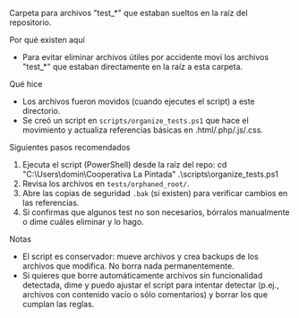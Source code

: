 Carpeta para archivos "test_*" que estaban sueltos en la raíz del repositorio.

Por qué existen aquí
- Para evitar eliminar archivos útiles por accidente moví los archivos "test_*" que estaban directamente en la raíz a esta carpeta.

Qué hice
- Los archivos fueron movidos (cuando ejecutes el script) a este directorio.
- Se creó un script en `scripts/organize_tests.ps1` que hace el movimiento y actualiza referencias básicas en .html/.php/.js/.css.

Siguientes pasos recomendados
1. Ejecuta el script (PowerShell) desde la raíz del repo:
   cd "C:\Users\domin\Cooperativa La Pintada"
   .\scripts\organize_tests.ps1
2. Revisa los archivos en `tests/orphaned_root/`.
3. Abre las copias de seguridad `.bak` (si existen) para verificar cambios en las referencias.
4. Si confirmas que algunos test no son necesarios, bórralos manualmente o dime cuáles eliminar y lo hago.

Notas
- El script es conservador: mueve archivos y crea backups de los archivos que modifica. No borra nada permanentemente.
- Si quieres que borre automáticamente archivos sin funcionalidad detectada, dime y puedo ajustar el script para intentar detectar (p.ej., archivos con contenido vacío o sólo comentarios) y borrar los que cumplan las reglas.

